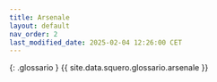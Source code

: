 ```yaml
---
title: Arsenale
layout: default
nav_order: 2
last_modified_date: 2025-02-04 12:26:00 CET
---
```


{: .glossario }
{{ site.data.squero.glossario.arsenale }}

<!-- {: .glossario }
{{ site.data.glossario.bucintoro }} -->
